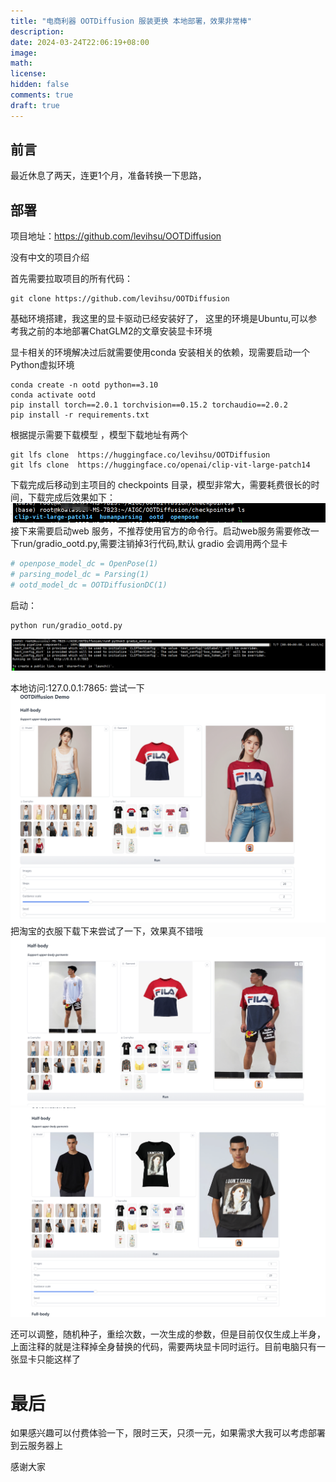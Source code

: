```yaml
---
title: "电商利器 OOTDiffusion 服装更换 本地部署，效果非常棒"
description: 
date: 2024-03-24T22:06:19+08:00
image: 
math: 
license: 
hidden: false
comments: true
draft: true
---
```


## 前言
最近休息了两天，连更1个月，准备转换一下思路，

## 部署
项目地址：https://github.com/levihsu/OOTDiffusion

没有中文的项目介绍

首先需要拉取项目的所有代码：
```shell
git clone https://github.com/levihsu/OOTDiffusion
```

基础环境搭建，我这里的显卡驱动已经安装好了， 这里的环境是Ubuntu,可以参考我之前的本地部署ChatGLM2的文章安装显卡环境

显卡相关的环境解决过后就需要使用conda 安装相关的依赖，现需要启动一个Python虚拟环境
```shell
conda create -n ootd python==3.10
conda activate ootd
pip install torch==2.0.1 torchvision==0.15.2 torchaudio==2.0.2
pip install -r requirements.txt
```

根据提示需要下载模型 ，模型下载地址有两个
```shell 
git lfs clone  https://huggingface.co/levihsu/OOTDiffusion
git lfs clone  https://huggingface.co/openai/clip-vit-large-patch14
```
下载完成后移动到主项目的 checkpoints 目录，模型非常大，需要耗费很长的时间，下载完成后效果如下：
![img.png](img.png)
接下来需要启动web 服务，不推荐使用官方的命令行。启动web服务需要修改一下run/gradio_ootd.py,需要注销掉3行代码,默认 gradio 会调用两个显卡

```python
# openpose_model_dc = OpenPose(1)
# parsing_model_dc = Parsing(1)
# ootd_model_dc = OOTDiffusionDC(1)
```
启动：
```shell
python run/gradio_ootd.py
```
![img_1.png](img_1.png)

本地访问:127.0.0.1:7865:
尝试一下
![img_2.png](img_2.png)
把淘宝的衣服下载下来尝试了一下，效果真不错哦
![img_3.png](img_3.png)
![img_4.png](img_4.png)

还可以调整，随机种子，重绘次数，一次生成的参数，但是目前仅仅生成上半身，上面注释的就是注释掉全身替换的代码，需要两块显卡同时运行。目前电脑只有一张显卡只能这样了

# 最后
如果感兴趣可以付费体验一下，限时三天，只须一元，如果需求大我可以考虑部署到云服务器上

感谢大家
